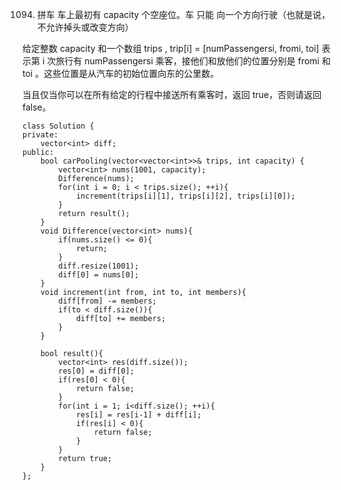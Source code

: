  1094. 拼车
车上最初有 capacity 个空座位。车 只能 向一个方向行驶（也就是说，不允许掉头或改变方向）

给定整数 capacity 和一个数组 trips ,  trip[i] = [numPassengersi, fromi, toi] 表示第 i 次旅行有 numPassengersi 乘客，接他们和放他们的位置分别是 fromi 和 toi 。这些位置是从汽车的初始位置向东的公里数。

当且仅当你可以在所有给定的行程中接送所有乘客时，返回 true，否则请返回 false。 
  
	class Solution {
	private:
	    vector<int> diff;
	public:
	    bool carPooling(vector<vector<int>>& trips, int capacity) {
	        vector<int> nums(1001, capacity);
	        Difference(nums);
	        for(int i = 0; i < trips.size(); ++i){
	            increment(trips[i][1], trips[i][2], trips[i][0]);
	        }
	        return result();
	    }
	    void Difference(vector<int> nums){
	        if(nums.size() <= 0){
	            return;
	        }
	        diff.resize(1001);
	        diff[0] = nums[0];
	    }
	    void increment(int from, int to, int members){
	        diff[from] -= members;
	        if(to < diff.size()){
	            diff[to] += members;
	        }
	    }
	
	    bool result(){
	        vector<int> res(diff.size());
	        res[0] = diff[0];
	        if(res[0] < 0){
	            return false;
	        }
	        for(int i = 1; i<diff.size(); ++i){
	            res[i] = res[i-1] + diff[i];
	            if(res[i] < 0){
	                return false;
	            }
	        }
	        return true;
	    }
	};